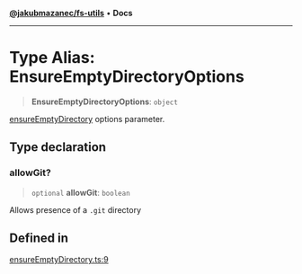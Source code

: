 [**@jakubmazanec/fs-utils**](../README.md) • **Docs**

---

# Type Alias: EnsureEmptyDirectoryOptions

> **EnsureEmptyDirectoryOptions**: `object`

[ensureEmptyDirectory](../functions/ensureEmptyDirectory.md) options parameter.

## Type declaration

### allowGit?

> `optional` **allowGit**: `boolean`

Allows presence of a `.git` directory

## Defined in

[ensureEmptyDirectory.ts:9](https://github.com/jakubmazanec/tools/blob/e8e1a063ee4a3ba5413ab6c19f760853c220a8ce/packages/fs-utils/source/ensureEmptyDirectory.ts#L9)
